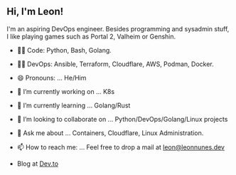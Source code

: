 <h2> Hi, I'm Leon!</h2>
 <!--<img align="right" src="https://leonn98342.s3.amazonaws.com/leon1.png" width="300">-->

I'm an aspiring DevOps engineer.
Besides programming and sysadmin stuff, I like playing games such as Portal 2, Valheim or Genshin.

- :man_technologist: Code: Python, Bash, Golang.
- :man_technologist: DevOps: Ansible, Terraform, Cloudflare, AWS, Podman, Docker.

- 😄 Pronouns: ...
  He/Him

- 🔭 I’m currently working on ...
  K8s
- 🌱 I’m currently learning ...
  Golang/Rust
- 👯 I’m looking to collaborate on ...
  Python/DevOps/Golang/Linux projects
- 💬 Ask me about ...
  Containers, Cloudflare, Linux Administration.
- 📫 How to reach me: ...
  Feel free to drop a mail at leon@leonnunes.dev
- Blog at <a href="https://dev.to/mediocreDevops">Dev.to</a>
